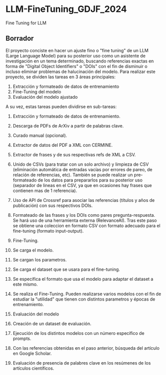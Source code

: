 # LLM-FineTuning_GDJF_2024
Fine Tuning for LLM 

## Borrador
El proyecto conciste en hacer un ajuste fino o "fine tuning" de un LLM (Large Language Model) para su posterior uso como un asistente de investigación en un tema determinado, buscando referencias exactas en forma de "Digital Object Identifiers" o "DOIs" con el fin de disminuir o incluso eliminar problemas de halucinación del modelo. Para realizar este proyecto, se dividen las tareas en 3 áreas principales:

1. Extracción y formateado de datos de entrenamiento
2. Fine-Tuning del modelo
3. Evaluación del modelo ajustado

A su vez, estas tareas pueden dividirse en sub-tareas:
1. Extracción y formateado de datos de entrenamiento.
 1. Descarga de PDFs de ArXiv a partir de palabras clave.
 2. Curado manual (opcional).
 3. Extractor de datos del PDF a XML con CERMINE.
 4. Extractor de frases y de sus respectivas refs de XML a CSV.
 5. Unido de CSVs (para tratar con un solo archivo) y limpieza de CSV (eliminación automática de entradas vacías por errores de pareo, de relación de referencias, etc). También se puede realizar un pre-formateado de los datos para prepararlos para su posterior uso (separador de lineas en el CSV, ya que en ocasiones hay frases que contienen mas de 1 referencia).
 6. Uso de API de Crossref para asociar las referencias (títulos y años de publicación) con sus respectivos DOIs.
 7. Formateado de las frases y los DOIs como pares pregunta-respuesta. Se hará uso de una herramienta externa (RelevanceAI). Tras este paso se obtiene una coleccion en formato CSV con formato adecuado para el fine-tuning (formato input-output).

2. Fine-Tuning.
 1. Se carga el modelo.
 2. Se cargan los parametros.
 3. Se carga el dataset que se usara para el fine-tuning.
 4. Se especifica el formato que usa el modelo para adaptar el dataset a este mismo.
 5. Se realiza el Fine-Tuning. Pueden realizarse varios modelos con el fin de estudiar la "utilidad" que tienen con distintos parametros y épocas de entrenamiento.

3. Evaluación del modelo
 1. Creación de un dataset de evaluación.
 2. Ejecución de los distintos modelos con un número específico de prompts.
 3. Con las referencias obtenidas en el paso anterior, búsqueda del artículo en Google Scholar.
 4. Evaluación de presencia de palabres clave en los resúmenes de los artículos científicos.
